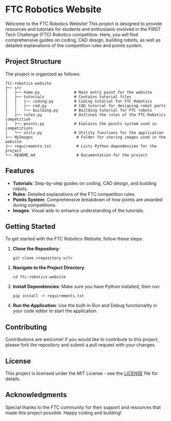 # FTC Robotics Website

Welcome to the FTC Robotics Website! This project is designed to provide resources and tutorials for students and enthusiasts involved in the FIRST Tech Challenge (FTC) Robotics competition. Here, you will find comprehensive guides on coding, CAD design, building robots, as well as detailed explanations of the competition rules and points system.

## Project Structure

The project is organized as follows:

```
ftc-robotics-website
├── src
│   ├── home.py               # Main entry point for the website
│   ├── tutorials             # Contains tutorial files
│   │   ├── coding.py         # Coding tutorial for FTC Robotics
│   │   ├── cad.py            # CAD tutorial for designing robot parts
│   │   └── building.py       # Building tutorial for FTC robots
│   ├── rules.py              # Outlines the rules of the FTC Robotics competition
│   ├── points.py             # Explains the points system used in competitions
│   └── utils.py              # Utility functions for the application
├── MyImages                   # Folder for storing images used in the website
├── requirements.txt           # Lists Python dependencies for the project
└── README.md                  # Documentation for the project
```

## Features

- **Tutorials**: Step-by-step guides on coding, CAD design, and building robots.
- **Rules**: Detailed explanations of the FTC competition rules.
- **Points System**: Comprehensive breakdown of how points are awarded during competitions.
- **Images**: Visual aids to enhance understanding of the tutorials.

## Getting Started

To get started with the FTC Robotics Website, follow these steps:

1. **Clone the Repository**: 
   ```
   git clone <repository-url>
   ```

2. **Navigate to the Project Directory**:
   ```
   cd ftc-robotics-website
   ```

3. **Install Dependencies**:
   Make sure you have Python installed, then run:
   ```
   pip install -r requirements.txt
   ```

4. **Run the Application**:
   Use the built-in Run and Debug functionality in your code editor to start the application.

## Contributing

Contributions are welcome! If you would like to contribute to this project, please fork the repository and submit a pull request with your changes. 

## License

This project is licensed under the MIT License - see the [LICENSE](LICENSE) file for details.

## Acknowledgments

Special thanks to the FTC community for their support and resources that made this project possible. Happy coding and building!